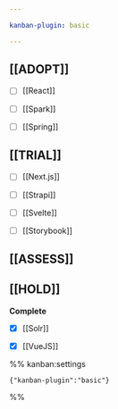 ```yaml
---

kanban-plugin: basic

---
```


## [[ADOPT]]

- [ ] [[React]]
- [ ] [[Spark]]
- [ ] [[Spring]]


## [[TRIAL]]

- [ ] [[Next.js]]
- [ ] [[Strapi]]
- [ ] [[Svelte]]
- [ ] [[Storybook]]


## [[ASSESS]]



## [[HOLD]]

**Complete**
- [x] [[Solr]]
- [x] [[VueJS]]




%% kanban:settings
```
{"kanban-plugin":"basic"}
```
%%